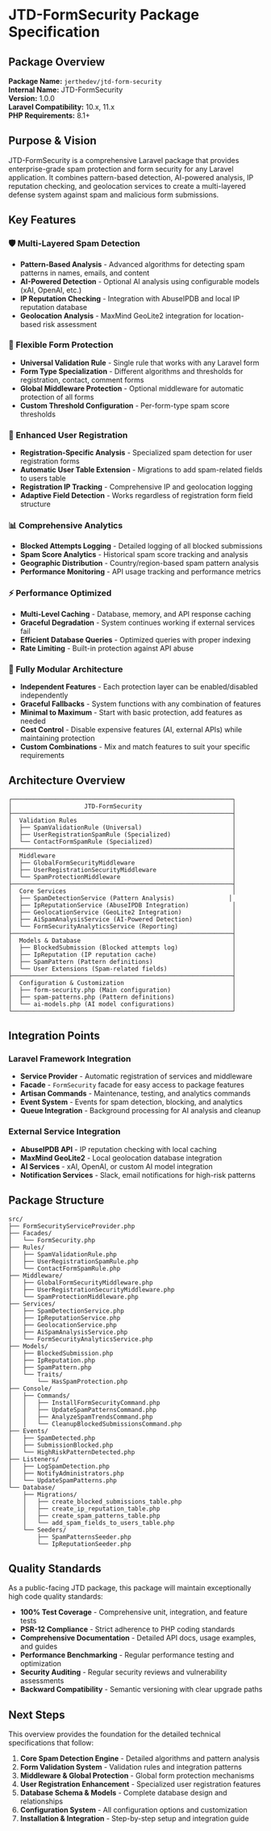# JTD-FormSecurity Package Specification

## Package Overview

**Package Name:** `jerthedev/jtd-form-security`  
**Internal Name:** JTD-FormSecurity  
**Version:** 1.0.0  
**Laravel Compatibility:** 10.x, 11.x  
**PHP Requirements:** 8.1+

## Purpose & Vision

JTD-FormSecurity is a comprehensive Laravel package that provides enterprise-grade spam protection and form security for any Laravel application. It combines pattern-based detection, AI-powered analysis, IP reputation checking, and geolocation services to create a multi-layered defense system against spam and malicious form submissions.

## Key Features

### 🛡️ Multi-Layered Spam Detection
- **Pattern-Based Analysis** - Advanced algorithms for detecting spam patterns in names, emails, and content
- **AI-Powered Detection** - Optional AI analysis using configurable models (xAI, OpenAI, etc.)
- **IP Reputation Checking** - Integration with AbuseIPDB and local IP reputation database
- **Geolocation Analysis** - MaxMind GeoLite2 integration for location-based risk assessment

### 🎯 Flexible Form Protection
- **Universal Validation Rule** - Single rule that works with any Laravel form
- **Form Type Specialization** - Different algorithms and thresholds for registration, contact, comment forms
- **Global Middleware Protection** - Optional middleware for automatic protection of all forms
- **Custom Threshold Configuration** - Per-form-type spam score thresholds

### 👤 Enhanced User Registration
- **Registration-Specific Analysis** - Specialized spam detection for user registration forms
- **Automatic User Table Extension** - Migrations to add spam-related fields to users table
- **Registration IP Tracking** - Comprehensive IP and geolocation logging
- **Adaptive Field Detection** - Works regardless of registration form field structure

### 📊 Comprehensive Analytics
- **Blocked Attempts Logging** - Detailed logging of all blocked submissions
- **Spam Score Analytics** - Historical spam score tracking and analysis
- **Geographic Distribution** - Country/region-based spam pattern analysis
- **Performance Monitoring** - API usage tracking and performance metrics

### ⚡ Performance Optimized
- **Multi-Level Caching** - Database, memory, and API response caching
- **Graceful Degradation** - System continues working if external services fail
- **Efficient Database Queries** - Optimized queries with proper indexing
- **Rate Limiting** - Built-in protection against API abuse

### 🔧 Fully Modular Architecture
- **Independent Features** - Each protection layer can be enabled/disabled independently
- **Graceful Fallbacks** - System functions with any combination of features
- **Minimal to Maximum** - Start with basic protection, add features as needed
- **Cost Control** - Disable expensive features (AI, external APIs) while maintaining protection
- **Custom Combinations** - Mix and match features to suit your specific requirements

## Architecture Overview

```
┌─────────────────────────────────────────────────────────────┐
│                    JTD-FormSecurity                         │
├─────────────────────────────────────────────────────────────┤
│  Validation Rules                                           │
│  ├── SpamValidationRule (Universal)                         │
│  ├── UserRegistrationSpamRule (Specialized)                 │
│  └── ContactFormSpamRule (Specialized)                      │
├─────────────────────────────────────────────────────────────┤
│  Middleware                                                 │
│  ├── GlobalFormSecurityMiddleware                           │
│  ├── UserRegistrationSecurityMiddleware                     │
│  └── SpamProtectionMiddleware                               │
├─────────────────────────────────────────────────────────────┤
│  Core Services                                              │
│  ├── SpamDetectionService (Pattern Analysis)               │
│  ├── IpReputationService (AbuseIPDB Integration)            │
│  ├── GeolocationService (GeoLite2 Integration)              │
│  ├── AiSpamAnalysisService (AI-Powered Detection)           │
│  └── FormSecurityAnalyticsService (Reporting)               │
├─────────────────────────────────────────────────────────────┤
│  Models & Database                                          │
│  ├── BlockedSubmission (Blocked attempts log)               │
│  ├── IpReputation (IP reputation cache)                     │
│  ├── SpamPattern (Pattern definitions)                      │
│  └── User Extensions (Spam-related fields)                  │
├─────────────────────────────────────────────────────────────┤
│  Configuration & Customization                              │
│  ├── form-security.php (Main configuration)                 │
│  ├── spam-patterns.php (Pattern definitions)                │
│  └── ai-models.php (AI model configurations)                │
└─────────────────────────────────────────────────────────────┘
```

## Integration Points

### Laravel Framework Integration
- **Service Provider** - Automatic registration of services and middleware
- **Facade** - `FormSecurity` facade for easy access to package features
- **Artisan Commands** - Maintenance, testing, and analytics commands
- **Event System** - Events for spam detection, blocking, and analytics
- **Queue Integration** - Background processing for AI analysis and cleanup

### External Service Integration
- **AbuseIPDB API** - IP reputation checking with local caching
- **MaxMind GeoLite2** - Local geolocation database integration
- **AI Services** - xAI, OpenAI, or custom AI model integration
- **Notification Services** - Slack, email notifications for high-risk patterns

## Package Structure

```
src/
├── FormSecurityServiceProvider.php
├── Facades/
│   └── FormSecurity.php
├── Rules/
│   ├── SpamValidationRule.php
│   ├── UserRegistrationSpamRule.php
│   └── ContactFormSpamRule.php
├── Middleware/
│   ├── GlobalFormSecurityMiddleware.php
│   ├── UserRegistrationSecurityMiddleware.php
│   └── SpamProtectionMiddleware.php
├── Services/
│   ├── SpamDetectionService.php
│   ├── IpReputationService.php
│   ├── GeolocationService.php
│   ├── AiSpamAnalysisService.php
│   └── FormSecurityAnalyticsService.php
├── Models/
│   ├── BlockedSubmission.php
│   ├── IpReputation.php
│   ├── SpamPattern.php
│   └── Traits/
│       └── HasSpamProtection.php
├── Console/
│   ├── Commands/
│   │   ├── InstallFormSecurityCommand.php
│   │   ├── UpdateSpamPatternsCommand.php
│   │   ├── AnalyzeSpamTrendsCommand.php
│   │   └── CleanupBlockedSubmissionsCommand.php
├── Events/
│   ├── SpamDetected.php
│   ├── SubmissionBlocked.php
│   └── HighRiskPatternDetected.php
├── Listeners/
│   ├── LogSpamDetection.php
│   ├── NotifyAdministrators.php
│   └── UpdateSpamPatterns.php
└── Database/
    ├── Migrations/
    │   ├── create_blocked_submissions_table.php
    │   ├── create_ip_reputation_table.php
    │   ├── create_spam_patterns_table.php
    │   └── add_spam_fields_to_users_table.php
    └── Seeders/
        ├── SpamPatternsSeeder.php
        └── IpReputationSeeder.php
```

## Quality Standards

As a public-facing JTD package, this package will maintain exceptionally high code quality standards:

- **100% Test Coverage** - Comprehensive unit, integration, and feature tests
- **PSR-12 Compliance** - Strict adherence to PHP coding standards
- **Comprehensive Documentation** - Detailed API docs, usage examples, and guides
- **Performance Benchmarking** - Regular performance testing and optimization
- **Security Auditing** - Regular security reviews and vulnerability assessments
- **Backward Compatibility** - Semantic versioning with clear upgrade paths

## Next Steps

This overview provides the foundation for the detailed technical specifications that follow:

1. **Core Spam Detection Engine** - Detailed algorithms and pattern analysis
2. **Form Validation System** - Validation rules and integration patterns
3. **Middleware & Global Protection** - Global form protection mechanisms
4. **User Registration Enhancement** - Specialized user registration features
5. **Database Schema & Models** - Complete database design and relationships
6. **Configuration System** - All configuration options and customization
7. **Installation & Integration** - Step-by-step setup and integration guide
